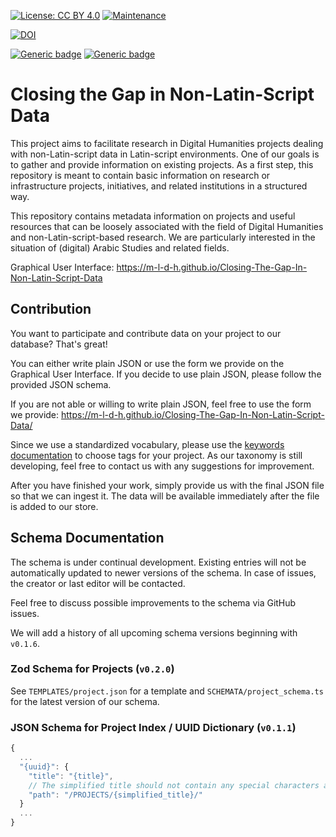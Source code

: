 [![License: CC BY 4.0](https://img.shields.io/badge/License-CC_BY_4.0-lightgrey.svg)](https://creativecommons.org/licenses/by/4.0/)
[![Maintenance](https://img.shields.io/badge/Maintained%3F-yes-green.svg)](https://github.com/Closing-the-Gap-in-NLS-DH/Projects/graphs/commit-activity)

[![DOI](https://zenodo.org/badge/DOI/10.5281/zenodo.8367363.svg)](https://doi.org/10.5281/zenodo.8367363)

[![Generic badge](https://img.shields.io/badge/IndexSchema-v0.1.1-blue.svg)](#json-schema-for-project-index--uuid-dictionary-v011)
[![Generic badge](https://img.shields.io/badge/ProjectsSchema-v0.2.0-blue.svg)](#zod-schema-for-projects-v020)

# Closing the Gap in Non-Latin-Script Data

This project aims to facilitate research in Digital Humanities projects dealing with non-Latin-script data in Latin-script environments. One of our goals is to gather and provide information on existing projects. As a first step, this repository is meant to contain basic information on research or infrastructure projects, initiatives, and related institutions in a structured way.

This repository contains metadata information on projects and useful resources that can be loosely associated with the field of Digital Humanities and non-Latin-script-based research. We are particularly interested in the situation of (digital) Arabic Studies and related fields.

Graphical User Interface: <https://m-l-d-h.github.io/Closing-The-Gap-In-Non-Latin-Script-Data>

## Contribution

You want to participate and contribute data on your project to our database? That's great!

You can either write plain JSON or use the form we provide on the Graphical User Interface. If you decide to use plain JSON, please follow the provided JSON schema.

If you are not able or willing to write plain JSON, feel free to use the form we provide: <https://m-l-d-h.github.io/Closing-The-Gap-In-Non-Latin-Script-Data/>

Since we use a standardized vocabulary, please use the [keywords documentation](https://github.com/M-L-D-H/Closing-The-Gap-In-Non-Latin-Script-Data/blob/master/KEYWORDS/KEYWORDS_DOCUMENTATION.md) to choose tags for your project. As our taxonomy is still developing, feel free to contact us with any suggestions for improvement.

After you have finished your work, simply provide us with the final JSON file so that we can ingest it. The data will be available immediately after the file is added to our store.

## Schema Documentation

The schema is under continual development. Existing entries will not be automatically updated to newer versions of the schema. In case of issues, the creator or last editor will be contacted.

Feel free to discuss possible improvements to the schema via GitHub issues.

We will add a history of all upcoming schema versions beginning with `v0.1.6`.

### Zod Schema for Projects (`v0.2.0`)

See `TEMPLATES/project.json` for a template and `SCHEMATA/project_schema.ts` for the latest version of our schema.

### JSON Schema for Project Index / UUID Dictionary (`v0.1.1`)

```javascript
{
  ...
  "{uuid}": {
    "title": "{title}",
    // The simplified title should not contain any special characters and be machine-readable
    "path": "/PROJECTS/{simplified_title}/"
  }
  ...
}
```
